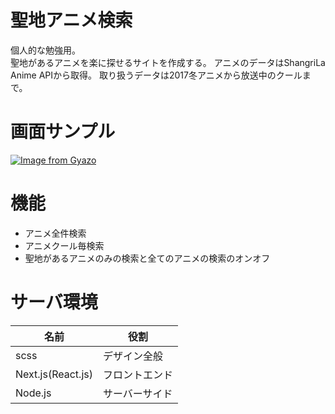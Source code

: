 # 聖地アニメ検索
個人的な勉強用。  
聖地があるアニメを楽に探せるサイトを作成する。
アニメのデータはShangriLa Anime APIから取得。
取り扱うデータは2017冬アニメから放送中のクールまで。

# 画面サンプル
[![Image from Gyazo](https://i.gyazo.com/0c8ac47156ad76f4ef227d7a89cb489d.png)](https://gyazo.com/0c8ac47156ad76f4ef227d7a89cb489d)

# 機能
- アニメ全件検索
- アニメクール毎検索
- 聖地があるアニメのみの検索と全てのアニメの検索のオンオフ

# サーバ環境

|名前|役割|
|---|---|
|scss|デザイン全般|
|Next.js(React.js)|フロントエンド|
|Node.js|サーバーサイド|
